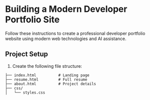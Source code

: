 # Building a Modern Developer Portfolio Site

Follow these instructions to create a professional developer portfolio website using modern web technologies and AI assistance.

## Project Setup

1. Create the following file structure:

```
├── index.html          # Landing page
├── resume.html         # Full resume
├── about.html          # Project details
├── css/
│   └── styles.css      
